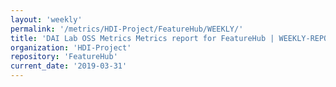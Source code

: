 ```yaml
---
layout: 'weekly'
permalink: '/metrics/HDI-Project/FeatureHub/WEEKLY/'
title: 'DAI Lab OSS Metrics Metrics report for FeatureHub | WEEKLY-REPORT-2019-03-31'
organization: 'HDI-Project'
repository: 'FeatureHub'
current_date: '2019-03-31'
---
```

